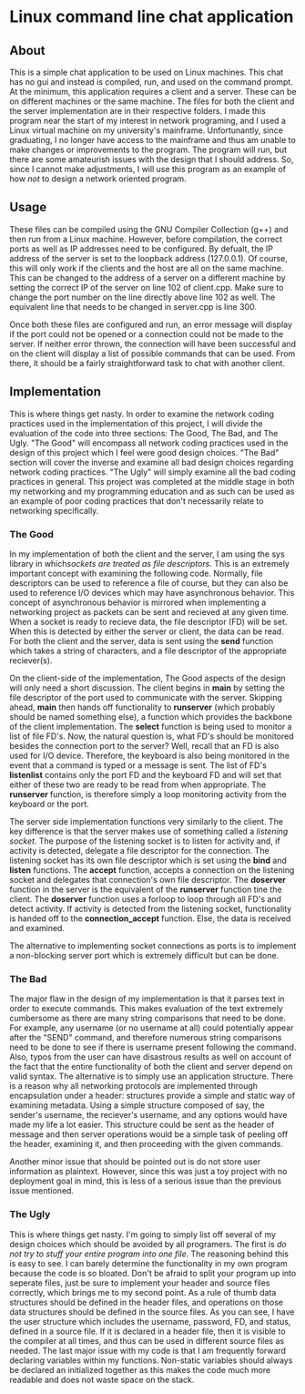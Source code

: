 # Linux command line chat application

## About

This is a simple chat application to be used on Linux machines. This chat has no gui and instead is compiled, run, and used on the command prompt. At the minimum, this application requires a client and a server. These can be on different machines or the same machine. The files for both the client  and the server implementation are in their respective folders. I made this program near the start of my interest in network programing, and I used a Linux virtual machine on my university's mainframe. Unfortunantly, since graduating, I no longer have access to the mainframe and thus am unable to make changes or improvements to the program. The program will run, but there are some amateurish issues with the design that I should address. So, since I cannot make adjustments, I will use this program as an example of how *not* to design a network oriented program.

## Usage

These files can be compiled using the GNU Compiler Collection (g++) and then run from a Linux machine. However, before compilation, the correct ports as well as IP addresses need to be configured. By defualt, the IP address of the server is set to the loopback address (127.0.0.1). Of course, this will only work if the clients and the host are all on the same machine. This can be changed to the address of a server on a different machine by setting the correct IP of the server on line 102 of client.cpp. Make sure to change the port number on the line directly above line 102 as well. The equivalent line that needs to be changed in server.cpp is line 300.

Once both these files are configured and run, an error message will display if the port could not be opened or a connection could not be made to the server. If neither error thrown, the connection will have been successful and on the client will display a list of possible commands that can be used. From there, it should be a fairly straightforward task to chat with another client.

## Implementation

This is where things get nasty. In order to examine the network coding practices used in the implementation of this project, I will divide the evaluation of the code into three sections: The Good, The Bad, and The Ugly. "The Good" will encompass all network coding practices used in the design of this project which I feel were good design choices. "The Bad" section will cover the inverse and examine all bad design choices regarding network coding practices. "The Ugly" will simply examine all the bad coding practices in general. This project was completed at the middle stage in both my networking and my programming education and as such can be used as an example of poor coding practices that don't necessarily relate to networking specifically.

### The Good

In my implementation of both the client and the server, I am using the sys library in which*sockets are treated as file descriptors*. This is an extremely important concept with examining the following code. Normally, file descriptors can be used to reference a file of course, but they can also be used to reference I/O devices which may have asynchronous behavior. This concept of asynchronous behavior is mirrored when implementing a networking project as packets can be sent and recieved at any given time. When a socket is ready to recieve data, the file descriptor (FD) will be set. When this is detected by either the server or client, the data can be read. For both the client and the server, data is sent using the **send** function which takes a string of characters, and a file descriptor of the appropriate reciever(s).

On the client-side of the implementation, The Good aspects of the design will only need a short discussion. The client begins in **main** by setting the file descriptor of the port used to communicate with the server. Skipping ahead, **main** then hands off functionality to **runserver** (which probably should be named something else), a function which provides the backbone of the client implementation. The **select** function is being used to monitor a list of file FD's. Now, the natural question is, what FD's should be monitored besides the connection port to the server? Well, recall that an FD is also used for I/O device. Therefore, the keyboard is also being monitored in the event that a command is typed or a message is sent. The list of FD's **listenlist** contains only the port FD and the keyboard FD and will set that either of these two are ready to be read from when appropriate. The **runserver** function, is therefore simply a loop monitoring activity from the keyboard or the port. 

The server side implementation functions very similarly to the client. The key difference is that the server makes use of something called a *listening socket*. The purpose of the listening socket is to listen for activity and, if activity is detected, delegate a file descriptor for the connection. The listening socket has its own file descriptor which is set using the **bind** and **listen** functions. The **accept** function, accepts a connection on the listening socket and delegates that connection's own file descriptor. The **doserver** function in the server is the equivalent of the **runserver** function tine the client. The **doserver** function uses a forloop to loop through all FD's and detect activity. If activity is detected from the listening socket, functionality is handed off to the **connection_accept** function. Else, the data is received and examined. 

The alternative to implementing socket connections as ports is to implement a non-blocking server port which is extremely difficult but can be done. 

### The Bad

The major flaw in the design of my implementation is that it parses text in order to execute commands. This makes evaluation of the text extremely cumbersome as there are many string comparisons that need to be done. For example, any username (or no username at all) could potentially appear after the "SEND" command, and therefore numerous string comparisons need to be done to see if there is username present following the command. Also, typos from the user can have disastrous results as well on account of the fact that the entire functionality of both the client and server depend on valid syntax. The alternative is to simply use an application structure. There is a reason why all networking protocols are implemented through encapsulation under a header: structures provide a simple and static way of examining metadata. Using a simple structure composed of say, the sender's username, the reciever's username, and any options would have made my life a lot easier. This structure could be sent as the header of message and then server operations would be a simple task of peeling off the header, examining it, and then proceeding with the given commands. 

Another minor issue that should be pointed out is do not store user information as plaintext. However, since this was just a toy project with no deployment goal in mind, this is less of a serious issue than the previous issue mentioned.

### The Ugly

This is where things get nasty. I'm going to simply list off several of my design choices which should be avoided by all programers. The first is *do not try to stuff your entire program into one file*. The reasoning behind this is easy to see. I can barely determine the functionality in my own program because the code is so bloated. Don't be afraid to split your program up into seperate files, just be sure to implement your header and source files correctly, which brings me to my second point. As a rule of thumb data structures should be defined in the header files, and operations on those data structures should be defined in the source files. As you can see, I have the user structure which includes the username, password, FD, and status, defined in a source file. If it is declared in a header file, then it is visible to the compiler at all times, and thus can be used in different source files as needed. The last major issue with my code is that I am frequently forward declaring variables within my functions. Non-static variables should always be declared an initialized together as this makes the code much more readable and does not waste space on the stack.
